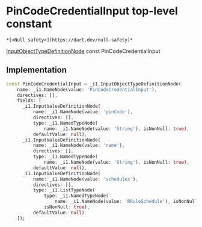 


# PinCodeCredentialInput top-level constant






    *[<Null safety>](https://dart.dev/null-safety)*


[InputObjectTypeDefinitionNode](https://pub.dev/documentation/gql/0.13.0/ast/InputObjectTypeDefinitionNode-class.html) const PinCodeCredentialInput
  







## Implementation

```dart
const PinCodeCredentialInput = _i1.InputObjectTypeDefinitionNode(
    name: _i1.NameNode(value: 'PinCodeCredentialInput'),
    directives: [],
    fields: [
      _i1.InputValueDefinitionNode(
          name: _i1.NameNode(value: 'pinCode'),
          directives: [],
          type: _i1.NamedTypeNode(
              name: _i1.NameNode(value: 'String'), isNonNull: true),
          defaultValue: null),
      _i1.InputValueDefinitionNode(
          name: _i1.NameNode(value: 'name'),
          directives: [],
          type: _i1.NamedTypeNode(
              name: _i1.NameNode(value: 'String'), isNonNull: true),
          defaultValue: null),
      _i1.InputValueDefinitionNode(
          name: _i1.NameNode(value: 'schedules'),
          directives: [],
          type: _i1.ListTypeNode(
              type: _i1.NamedTypeNode(
                  name: _i1.NameNode(value: 'RRuleSchedule'), isNonNull: true),
              isNonNull: true),
          defaultValue: null)
    ]);
```








